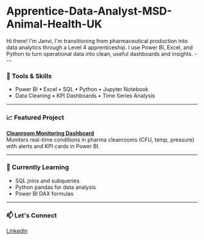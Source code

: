 # Apprentice-Data-Analyst-MSD-Animal-Health-UK
Hi there! I'm Janvi, I'm transitioning from pharmaceutical production into data analytics through a Level 4 apprenticeship. I use Power BI, Excel, and Python to turn operational data into clean, useful dashboards and insights.  ---
### 🔧 Tools & Skills
- Power BI • Excel • SQL • Python • Jupyter Notebook
- Data Cleaning • KPI Dashboards • Time Series Analysis

---

### 📈 Featured Project
**[Cleanroom Monitoring Dashboard](https://github.com/yourname/cleanroom-monitoring-dashboard)**  
Monitors real-time conditions in pharma cleanrooms (CFU, temp, pressure) with alerts and KPI cards in Power BI.

---

### 🌱 Currently Learning
- SQL joins and subqueries
- Python pandas for data analysis
- Power BI DAX formulas

---

### 📫 Let's Connect
[LinkedIn](www.linkedin.com/in/janvi-patel-5a5635222)
